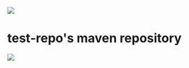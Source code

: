 [![](https://jitpack.io/v/RoboFlax/test-project.svg)](https://jitpack.io/#RoboFlax/test-project)
# test-repo's maven repository
[![](https://jitpack.io/v/RoboFlax/Cloudflare.svg)](https://jitpack.io/#RoboFlax/Cloudflare)
